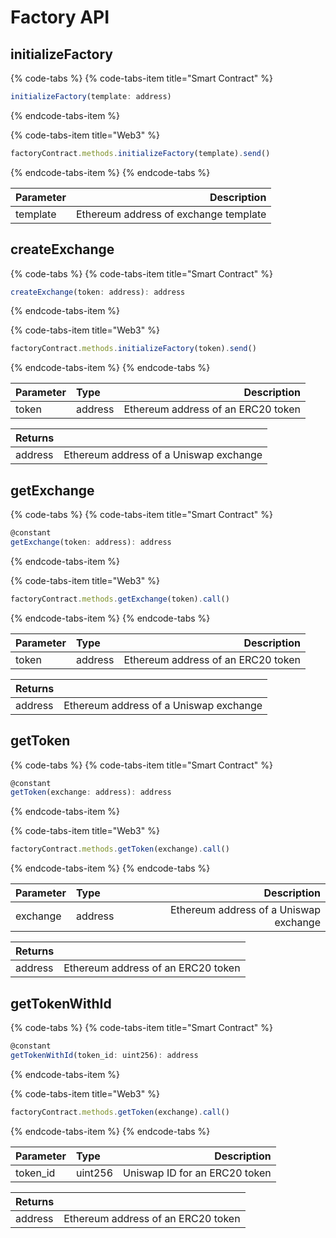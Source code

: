 # Factory API

## initializeFactory

{% code-tabs %}
{% code-tabs-item title="Smart Contract" %}
```javascript
initializeFactory(template: address)
```
{% endcode-tabs-item %}

{% code-tabs-item title="Web3" %}
```javascript
factoryContract.methods.initializeFactory(template).send()
```
{% endcode-tabs-item %}
{% endcode-tabs %}

| Parameter | Description |
| :--- | ---: |
| template | Ethereum address of exchange template |

## createExchange

{% code-tabs %}
{% code-tabs-item title="Smart Contract" %}
```javascript
createExchange(token: address): address
```
{% endcode-tabs-item %}

{% code-tabs-item title="Web3" %}
```javascript
factoryContract.methods.initializeFactory(token).send()
```
{% endcode-tabs-item %}
{% endcode-tabs %}

| Parameter | Type | Description |
| :--- | :--- | ---: |
| token | address | Ethereum address of an ERC20 token |

| Returns |  |
| :--- | ---: |
| address | Ethereum address of a Uniswap exchange |

## getExchange

{% code-tabs %}
{% code-tabs-item title="Smart Contract" %}
```javascript
@constant
getExchange(token: address): address
```
{% endcode-tabs-item %}

{% code-tabs-item title="Web3" %}
```javascript
factoryContract.methods.getExchange(token).call()
```
{% endcode-tabs-item %}
{% endcode-tabs %}

| Parameter | Type | Description |
| :--- | :--- | ---: |
| token | address | Ethereum address of an ERC20 token |

| Returns |  |
| :--- | ---: |
| address | Ethereum address of a Uniswap exchange |

## getToken

{% code-tabs %}
{% code-tabs-item title="Smart Contract" %}
```javascript
@constant
getToken(exchange: address): address
```
{% endcode-tabs-item %}

{% code-tabs-item title="Web3" %}
```javascript
factoryContract.methods.getToken(exchange).call()
```
{% endcode-tabs-item %}
{% endcode-tabs %}

| Parameter | Type | Description |
| :--- | :--- | ---: |
| exchange | address | Ethereum address of a Uniswap exchange |

| Returns |  |
| :--- | ---: |
| address | Ethereum address of an ERC20 token |

## getTokenWithId

{% code-tabs %}
{% code-tabs-item title="Smart Contract" %}
```javascript
@constant
getTokenWithId(token_id: uint256): address
```
{% endcode-tabs-item %}

{% code-tabs-item title="Web3" %}
```javascript
factoryContract.methods.getToken(exchange).call()
```
{% endcode-tabs-item %}
{% endcode-tabs %}

| Parameter | Type | Description |
| :--- | :--- | ---: |
| token\_id | uint256 | Uniswap ID for an ERC20 token |

| Returns |  |
| :--- | ---: |
| address | Ethereum address of an ERC20 token |

